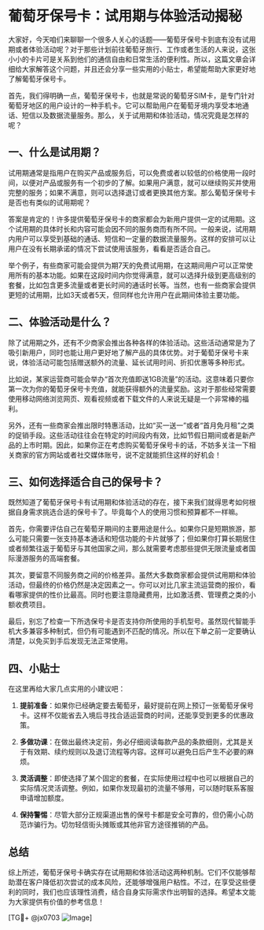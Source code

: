# 葡萄牙保号卡：试用期与体验活动揭秘

大家好，今天咱们来聊聊一个很多人关心的话题——葡萄牙保号卡到底有没有试用期或者体验活动呢？对于那些计划前往葡萄牙旅行、工作或者生活的人来说，这张小小的卡片可是关系到他们的通信自由和日常生活的便利性。所以，这篇文章会详细给大家解答这个问题，并且还会分享一些实用的小贴士，希望能帮助大家更好地了解葡萄牙保号卡。

首先，我们得明确一点，葡萄牙保号卡，也就是常说的葡萄牙SIM卡，是专门针对葡萄牙地区的用户设计的一种手机卡。它可以帮助用户在葡萄牙境内享受本地通话、短信以及数据流量服务。那么，关于试用期和体验活动，情况究竟是怎样的呢？

## 一、什么是试用期？

试用期通常是指用户在购买产品或服务后，可以免费或者以较低的价格使用一段时间，以便对产品或服务有一个初步的了解。如果用户满意，就可以继续购买并使用完整的服务；如果不满意，则可以选择退订或者更换其他方案。那么葡萄牙保号卡是否也有类似的试用期呢？

答案是肯定的！许多提供葡萄牙保号卡的商家都会为新用户提供一定的试用期。这个试用期的具体时长和内容可能会因不同的服务商而有所不同。一般来说，试用期内用户可以享受到基础的通话、短信和一定量的数据流量服务。这样的安排可以让用户在没有长期承诺的情况下尝试使用该服务，看看是否适合自己。

举个例子，有些商家可能会提供为期7天的免费试用期，在这期间用户可以正常使用所有的基本功能。如果在这段时间内你觉得满意，就可以选择升级到更高级别的套餐，比如包含更多流量或者更长时间的通话时长等。当然，也有一些商家会提供更短的试用期，比如3天或者5天，但同样也允许用户在此期间体验主要功能。

## 二、体验活动是什么？

除了试用期之外，还有不少商家会推出各种各样的体验活动。这些活动通常是为了吸引新用户，同时也能让用户更好地了解产品的具体优势。对于葡萄牙保号卡来说，体验活动可能包括赠送额外的流量、延长试用时间、折扣优惠等多种形式。

比如说，某家运营商可能会举办“首次充值即送1GB流量”的活动。这意味着只要你第一次为你的葡萄牙保号卡充值，就能获得额外的流量奖励。这对于那些经常需要使用移动网络浏览网页、观看视频或者下载文件的人来说无疑是一个非常棒的福利。

另外，还有一些商家会推出限时特惠活动，比如“买一送一”或者“首月免月租”之类的促销手段。这些活动往往会在特定的时间段内有效，比如节假日期间或者是新产品的上市时期。因此，如果你正在考虑购买葡萄牙保号卡的话，不妨多关注一下相关商家的官方网站或者社交媒体账号，说不定就能抓住这样的好机会！

## 三、如何选择适合自己的保号卡？

既然知道了葡萄牙保号卡有试用期和体验活动的存在，接下来我们就得思考如何根据自身需求挑选合适的保号卡了。毕竟每个人的使用习惯和预算都不一样嘛。

首先，你需要评估自己在葡萄牙期间的主要用途是什么。如果你只是短期旅游，那么可能只需要一张支持基本通话和短信功能的卡片就够了；但如果你打算长期居住或者频繁往返于葡萄牙与其他国家之间，那么就需要考虑那些提供无限流量或者国际漫游服务的高端套餐。

其次，要留意不同服务商之间的价格差异。虽然大多数商家都会提供试用期和体验活动，但最终的价格仍然是决定因素之一。你可以对比几家主流运营商的报价，看看哪家提供的性价比最高。同时也要注意隐藏费用，比如激活费、管理费之类的小额收费项目。

最后，别忘了检查一下所选保号卡是否支持你所使用的手机型号。虽然现代智能手机大多兼容多种制式，但仍有可能遇到不匹配的情况。所以在下单之前一定要确认清楚，以免买到手后发现无法正常使用。

## 四、小贴士

在这里再给大家几点实用的小建议吧：

1. **提前准备**：如果你已经确定要去葡萄牙，最好提前在网上预订一张葡萄牙保号卡。这样不仅能省去入境后寻找合适运营商的时间，还能享受到更多的优惠政策。
   
2. **多做功课**：在做出最终决定前，务必仔细阅读每款产品的条款细则，尤其是关于有效期、续约规则以及退订流程等内容。这样可以避免日后产生不必要的麻烦。

3. **灵活调整**：即使选择了某个固定的套餐，在实际使用过程中也可以根据自己的实际情况灵活调整。例如，如果你发现最初的流量不够用，可以随时联系客服申请增加额度。

4. **保持警惕**：尽管大部分正规渠道出售的保号卡都是安全可靠的，但仍需小心防范诈骗行为。切勿轻信街头摊贩或其他非官方途径推销的产品。

## 总结

综上所述，葡萄牙保号卡确实存在试用期和体验活动这两种机制。它们不仅能够帮助潜在客户降低初次尝试的成本风险，还能够增强用户粘性。不过，在享受这些便利的同时，我们也应该理性消费，结合自身实际需求作出明智的选择。希望本文能为大家提供有价值的参考信息！

[TG💪+ @jx0703 ![Image](https://github.com/user-attachments/assets/dbca1d08-cadb-493c-b0ec-ad6f7a83f270)]